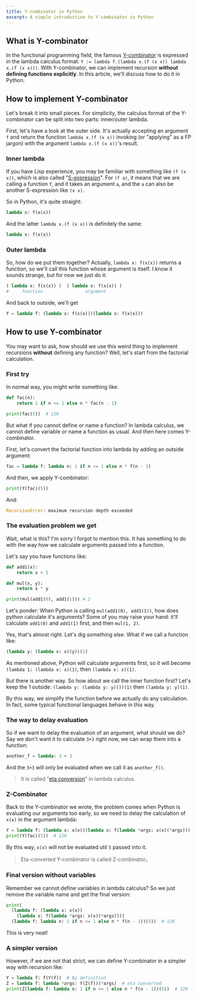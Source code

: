```yaml
---
title: Y-combinator in Python
excerpt: A simple introduction to Y-combinator in Python
---
```


## What is Y-combinator

In the functional programming field, the famous [Y-combinator](https://en.wikipedia.org/wiki/Fixed-point_combinator#Fixed_point_combinators_in_lambda_calculus) is expressed in the lambda calculus format: `Y := lambda f.(lambda x.(f (x x)) lambda x.(f (x x)))`. With Y-combinator, we can implement recursion **without defining functions explicitly**. In this article, we'll discuss how to do it in Python.

## How to implement Y-combinator

Let's break it into small pieces. For simplicity, the calculus format of the Y-combinator can be split into two parts: inner/outer lambda.

First, let's have a look at the outer side. It's actually accepting an argument `f` and return the function `lambda x.(f (x x))` invoking (or "applying" as a FP jargon) with the argument `lambda x.(f (x x))`'s result.

### Inner lambda

If you have Lisp experience, you may be familiar with something like `(f (x x))`, which is also called "[S-expression](https://en.wikipedia.org/wiki/S-expression)". For `(f a)`, it means that we are calling a function `f`, and it takes an argument `a`, and the `a` can also be another S-expression like `(x x)`.

So in Python, it's quite straight:

```python
lambda x: f(x(x))
```

And the latter `lambda x.(f (x x))` is definitely the same:

```python
lambda x: f(x(x))
```

### Outer lambda

So, how do we put them together? Actually, `lambda x: f(x(x))` returns a function, so we'll call this function whose argument is itself. I know it sounds strange, but for now we just do it:

```python
( lambda x: f(x(x)) )  ( lambda x: f(x(x)) )
#     function                argument
```

And back to outside, we'll get

```python
Y = lambda f: (lambda x: f(x(x)))(lambda x: f(x(x)))
```

## How to use Y-combinator

You may want to ask, how should we use this weird thing to implement recursions __without__ defining any function? Well, let's start from the factorial calculation.

### First try

In normal way, you might write something like:

```python
def fac(n):
    return 1 if n <= 1 else n * fac(n - 1)

print(fac(5))  # 120
```

But what if you cannot define or name a function? In lambda calculus, we cannot define variable or name a function as usual. And then here comes Y-combinator.

First, let's convert the factorial function into lambda by adding an outside argument:

```python
fac = lambda f: lambda n: 1 if n <= 1 else n * f(n - 1)
```

And then, we apply Y-combinator:

```python
print(Y(fac)(5))
```

And:

```python
RecursionError: maximum recursion depth exceeded
```

### The evaluation problem we get

Wait, what is this? I'm sorry I forgot to mention this. It has something to do with the way how we calculate arguments passed into a function.

Let's say you have functions like:

```python
def add1(x):
    return x + 1

def mul(x, y):
    return x * y

print(mul(add1(0), add1(1))) # 2
```

Let's ponder: When Python is calling `mul(add1(0), add1(1))`, how does python calculate it's arguments? Some of you may raise your hand: it'll calculate `add1(0)` and `add1(1)` first, and then `mul(1, 2)`.

Yes, that's almost right. Let's dig something else. What if we call a function like:

```python
(lambda y: (lambda x: x)(y))(1)
```

As mentioned above, Python will calculate arguments first, so it will become `(lambda 1: (lambda x: x)(1)`, then `(lambda x: x)(1)`.

But there is another way. So how about we call the inner function first? Let's keep the 1 outside: `(lambda y: (lambda y: y)())(1)` then `(lambda y: y)(1)`.

By this way, we simplify the function before we actually do any calculation. In fact, some typical functional languages behave in this way.

### The way to delay evaluation

So if we want to delay the evaluation of an argument, what should we do? Say we don't want it to calculate `3+3` right now, we can wrap them into a function:

```python
another_f = lambda: 3 + 3
```

And the `3+3` will only be evaluated when we call it as `another_f()`.

> It is called "[eta conversion](https://wiki.haskell.org/Eta_conversion)" in lambda calculus.

### Z-Combinator

Back to the Y-combinator we wrote, the problem comes when Python is evaluating our arguments too early, so we need to delay the calculation of `x(x)` in the argument lambda:

```python
Y = lambda f: (lambda x: x(x))(lambda x: f(lambda *args: x(x)(*args)))
print(Y(fac)(5))  # 120
```

By this way, `x(x)` will not be evaluated util `5` passed into it.

> Eta-converted Y-combinator is called Z-combinator。

### Final version without variables

Remember we cannot define variables in lambda calculus? So we just remove the variable name and get the final version:

```python
print(
  (lambda f: (lambda x: x(x))
    (lambda x: f(lambda *args: x(x)(*args))))
  (lambda f: lambda n: 1 if n <= 1 else n * f(n - 1))(5))  # 120
```

This is very neat!

### A simpler version

However, if we are not that strict, we can define Y-combinator in a simpler way with recursion like:

```python
Y = lambda f: f(Y(f))  # By definition
Z = lambda f: lambda *args: f(Z(f))(*args)  # eta converted
print(Z(lambda f: lambda n: 1 if n <= 1 else n * f(n - 1))(5))  # 120
```
